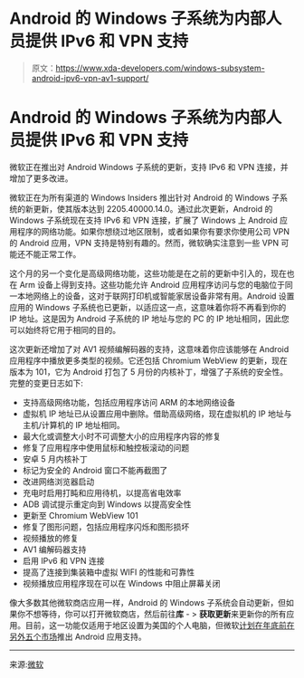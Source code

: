 # Android 的 Windows 子系统为内部人员提供 IPv6 和 VPN 支持

> 原文：<https://www.xda-developers.com/windows-subsystem-android-ipv6-vpn-av1-support/>

# Android 的 Windows 子系统为内部人员提供 IPv6 和 VPN 支持

微软正在推出对 Android Windows 子系统的更新，支持 IPv6 和 VPN 连接，并增加了更多改进。

微软正在为所有渠道的 Windows Insiders 推出针对 Android 的 Windows 子系统的新更新，使其版本达到 2205.40000.14.0。通过此次更新，Android 的 Windows 子系统现在支持 IPv6 和 VPN 连接，扩展了 Windows 上 Android 应用程序的网络功能。如果你想绕过地区限制，或者如果你有要求你使用公司 VPN 的 Android 应用，VPN 支持是特别有趣的。然而，微软确实注意到一些 VPN 可能还不能正常工作。

这个月的另一个变化是高级网络功能，这些功能是在之前的更新中引入的，现在也在 Arm 设备上得到支持。这些功能允许 Android 应用程序访问与您的电脑位于同一本地网络上的设备，这对于联网打印机或智能家居设备非常有用。Android 设置应用的 Windows 子系统也已更新，以适应这一点，这意味着你将不再看到你的 IP 地址。这是因为 Android 子系统的 IP 地址与您的 PC 的 IP 地址相同，因此您可以始终将它用于相同的目的。

这次更新还增加了对 AV1 视频编解码器的支持，这意味着你应该能够在 Android 应用程序中播放更多类型的视频。它还包括 Chromium WebView 的更新，现在版本为 101，它为 Android 打包了 5 月份的内核补丁，增强了子系统的安全性。完整的变更日志如下:

*   支持高级网络功能，包括应用程序访问 ARM 的本地网络设备
*   虚拟机 IP 地址已从设置应用中删除。借助高级网络，现在虚拟机的 IP 地址与主机/计算机的 IP 地址相同。
*   最大化或调整大小时不可调整大小的应用程序内容的修复
*   修复了应用程序中使用鼠标和触控板滚动的问题
*   安卓 5 月内核补丁
*   标记为安全的 Android 窗口不能再截图了
*   改进网络浏览器启动
*   充电时启用打盹和应用待机，以提高省电效率
*   ADB 调试提示重定向到 Windows 以提高安全性
*   更新至 Chromium WebView 101
*   修复了图形问题，包括应用程序闪烁和图形损坏
*   视频播放的修复
*   AV1 编解码器支持
*   启用 IPv6 和 VPN 连接
*   提高了连接到集装箱中虚拟 WIFI 的性能和可靠性
*   视频播放应用程序现在可以在 Windows 中阻止屏幕关闭

像大多数其他微软商店应用一样，Android 的 Windows 子系统会自动更新，但如果你不想等待，你可以打开微软商店，然后前往**库** - > **获取更新**来更新你的所有应用。目前，这一功能仅适用于地区设置为美国的个人电脑，但微软[计划在年底前在另外五个市场](https://www.xda-developers.com/android-apps-windows-11-coming-europe-japan/)推出 Android 应用支持。

* * *

来源:[微软](https://blogs.windows.com/windows-insider/2022/07/06/update-to-windows-subsystem-for-android-on-windows-11-july-2022/)